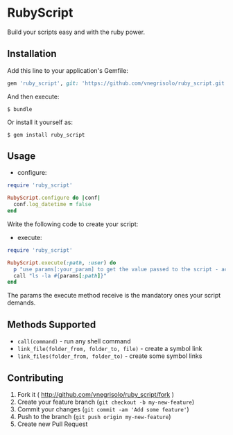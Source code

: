 # RubyScript

Build your scripts easy and with the ruby power.

## Installation

Add this line to your application's Gemfile:

```ruby
gem 'ruby_script', git: 'https://github.com/vnegrisolo/ruby_script.git'
```
And then execute:

    $ bundle

Or install it yourself as:

    $ gem install ruby_script

## Usage

- configure:

```ruby
require 'ruby_script'

RubyScript.configure do |conf|
  conf.log_datetime = false
end
```

Write the following code to create your script:

- execute:
```ruby
require 'ruby_script'

RubyScript.execute(:path, :user) do
  p "use params[:your_param] to get the value passed to the script - actual params=#{params.inspect}"
  call "ls -la #{params[:path]}"
end
```

The params the execute method receive is the mandatory ones your script demands.

## Methods Supported

* `call(command)` - run any shell command
* `link_file(folder_from, folder_to, file)` - create a symbol link
* `link_files(folder_from, folder_to)` - create some symbol links

## Contributing

1. Fork it ( http://github.com/vnegrisolo/ruby_script/fork )
2. Create your feature branch (`git checkout -b my-new-feature`)
3. Commit your changes (`git commit -am 'Add some feature'`)
4. Push to the branch (`git push origin my-new-feature`)
5. Create new Pull Request
